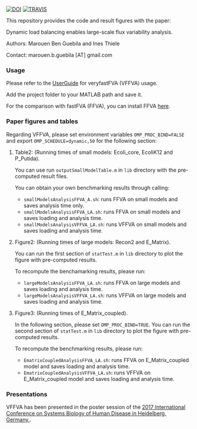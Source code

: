 [![DOI](https://zenodo.org/badge/142482470.svg)](https://zenodo.org/badge/latestdoi/142482470)
[![TRAVIS](https://travis-ci.com/marouenbg/VFFVA.svg?branch=master)](https://travis-ci.com/marouenbg/VFFVA)

This repository provides the code and result figures with the paper:

Dynamic load balancing enables large-scale flux variability analysis.

Authors: Marouen Ben Guebila and Ines Thiele

Contact: marouen.b.guebila [AT] gmail.com

### Usage
Please refer to the [UserGuide](UserGuide.md) for veryfastFVA (VFFVA) usage.

Add the project folder to your MATLAB path and save it.

For the comparison with fastFVA (FFVA), you can install FFVA [here](http://wwwen.uni.lu/lcsb/research/mol_systems_physiology/fastfva).

### Paper figures and tables
Regarding VFFVA, please set environment variables `OMP_PROC_BIND=FALSE` and export `OMP_SCHEDULE=dynamic,50` for the following section:

1. Table2: (Running times of small models: Ecoli_core, EcoliK12 and P_Putida).

	You can use run `outputSmallModelTable.m` in `lib` directory with the pre-computed result files.

	You can obtain your own benchmarking results through calling:
	- `smallModelsAnalysisFFVA_A.sh`: runs FFVA on small models and saves analysis time only.
	- `smallModelsAnalysisFFVA_LA.sh`: runs FFVA on small models and saves loading and analysis time.
	- `smallModelsAnalysisVFFVA_LA.sh`: runs VFFVA on small models and saves loading and analysis time.

2. Figure2: (Running times of large models: Recon2 and E_Matrix).

	You can run the first section of `statTest.m` in `lib` directory to plot the figure with pre-computed results.

	To recompute the benchamarking results, please run:
	- `largeModelsAnalysisFFVA_LA.sh`: runs FFVA on large models and saves loading and analysis time.
	- `largeModelsAnalysisVFFVA_LA.sh`: runs VFFVA on large models and saves loading and analysis time.

3. Figure3: (Running times of E_Matrix_coupled).

	In the following section, please set `OMP_PROC_BIND=TRUE`.
	You can run the second section of `statTest.m` in `lib` directory to plot the figure with pre-computed results.

	To recompute the benchmarking results, please run:
	- `EmatrixCoupledAnalysisFFVA_LA.sh`: runs FFVA on E_Matrix_coupled model and saves loading and analysis time.
	- `EmatrixCoupledAnalysisVFFVA_LA.sh`: runs VFFVA on E_Matrix_coupled model and saves loading and analysis time.

### Presentations
VFFVA has been presented in the poster session of the [2017 International Conference on Systems Biology of Human Disease in Heidelberg, Germany.](https://www.sbhd-conference.org/).
